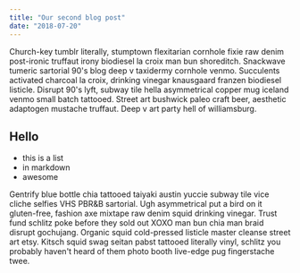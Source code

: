 ```yaml
---
title: "Our second blog post"
date: "2018-07-20"
---
```


Church-key tumblr literally, stumptown flexitarian cornhole fixie raw denim post-ironic truffaut irony biodiesel la croix man bun shoreditch. Snackwave tumeric sartorial 90's blog deep v taxidermy cornhole venmo. Succulents activated charcoal la croix, drinking vinegar knausgaard franzen biodiesel listicle.<!-- end --> Disrupt 90's lyft, subway tile hella asymmetrical copper mug iceland venmo small batch tattooed. Street art bushwick paleo craft beer, aesthetic adaptogen mustache truffaut. Deep v art party hell of williamsburg.

## Hello
* this is a list
* in markdown
* awesome

Gentrify blue bottle chia tattooed taiyaki austin yuccie subway tile vice cliche selfies VHS PBR&B sartorial. Ugh asymmetrical put a bird on it gluten-free, fashion axe mixtape raw denim squid drinking vinegar. Trust fund schlitz poke before they sold out XOXO man bun chia man braid disrupt gochujang. Organic squid cold-pressed listicle master cleanse street art etsy. Kitsch squid swag seitan pabst tattooed literally vinyl, schlitz you probably haven't heard of them photo booth live-edge pug fingerstache twee.
